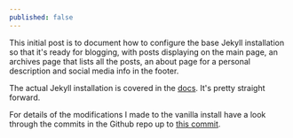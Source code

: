 ```yaml
---
published: false
---
```



This initial post is to document how to configure the base Jekyll installation so that it's ready for blogging, with posts displaying on the main page, an archives page that lists all the posts, an about page for a personal description and social media info in the footer.

The actual Jekyll installation is covered in the [docs](http://jekyllrb.com/docs/quickstart/). It's pretty straight forward.

For details of the modifications I made to the vanilla install have a look through the commits in the Github repo up to [this commit](https://github.com/mjgs/mjgs.github.io/commit/adf2a56ddf5427029ae0c65fe300e6e2a4366117).

